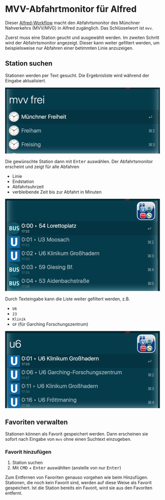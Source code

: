# MVV-Abfahrtmonitor für Alfred

Dieser [Alfred-Workflow](http://www.alfredapp.com) macht den Abfahrtsmonitor des Münchner Nahverkehrs (MVV/MVG) in Alfred zugänglich.
Das Schlüsselwort ist `mvv`.

Zuerst muss eine Station geucht und ausgewählt werden. Im zweiten Schritt wird der Abfahrtsmonitor angezeigt. Dieser kann weiter gefiltert werden, um beispielsweise nur Abfahren einer betimmten Linie anzuzeigen.

## Station suchen
Stationen werden per Text gesucht. Die Ergebnisliste wird während der Eingabe aktualisiert.

![](screenshot-1.png)

Die gewünschte Station dann mit <kbd>Enter</kbd> auswählen. Der Abfahrtsmonitor erscheint und zeigt für alle Abfahren
- Linie
- Endstation
- Abfahrtsuhrzeit
- verbleibende Zeit bis zur Abfahrt in Minuten

![](screenshot-2.png)

Durch Texteingabe kann die Liste weiter gefiltert werden, z.B.
- `U6`
- `23`
- `Klinik`
- `GF` (für Garching Forschungszentrum)

![](screenshot-3.png)

## Favoriten verwalten
Stationen können als Favorit gespeichert werden. Dann erscheinen sie sofort nach Eingabe von `mvv` ohne einen Suchtext einzugeben.

### Favorit hinzufügen
1. Station suchen
2. Mit <kbd>CMD</kbd> + <kbd>Enter</kbd> auswählten (anstelle von nur <kbd>Enter</kbd>)

Zum Entfernen von Favoriten genauso vorgehen wie beim Hinzufügen. Stationen, die noch kein Favorit sind, werden auf diese Weise als Favorit gespeichert. Ist die Station bereits ein Favorit, wird sie aus den Favoriten entfernt.
